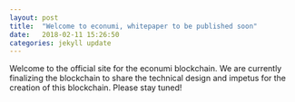 ```yaml
---
layout: post
title:  "Welcome to econumi, whitepaper to be published soon"
date:   2018-02-11 15:26:50
categories: jekyll update
---
```

Welcome to the official site for the econumi blockchain. We are currently finalizing the blockchain to share the technical design and impetus for the creation of this blockchain. Please stay tuned!
